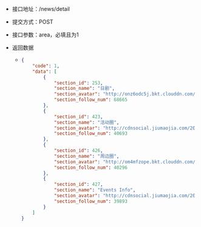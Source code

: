 * 接口地址：/news/detail

* 提交方式：POST

* 接口参数：area，必填且为1

* 返回数据

  * ```json
    {
        "code": 1,
        "data": [
            {
                "section_id": 253,
                "section_name": "日剧",
                "section_avatar": "http://onz6odc5j.bkt.clouddn.com/2017-05-02-15-09-22297?imageView2/2/w/100",
                "section_follow_num": 68665
            },
            {
                "section_id": 423,
                "section_name": "活动圈",
                "section_avatar": "http://cdnsocial.jiumaojia.com/2017-07-06-15-13-58906?imageView2/2/w/100",
                "section_follow_num": 40693
            },
            {
                "section_id": 426,
                "section_name": "周边圈",
                "section_avatar": "http://om4mfzope.bkt.clouddn.com/2017-03-28-15-06-26384?imageView2/2/w/100",
                "section_follow_num": 40296
            },
            {
                "section_id": 427,
                "section_name": "Events Info",
                "section_avatar": "http://cdnsocial.jiumaojia.com/2017-07-12-17-22-25840?imageView2/2/w/100",
                "section_follow_num": 39893
            }
        ]
    }
    ```



